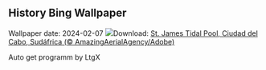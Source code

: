 ## History Bing Wallpaper
Wallpaper date: 2024-02-07
![](https://www.bing.com/th?id=OHR.StJamesPool_ES-ES0103959547_UHD.jpg&w=1000)Download: [St. James Tidal Pool, Ciudad del Cabo, Sudáfrica (© AmazingAerialAgency/Adobe)](https://www.bing.com/th?id=OHR.StJamesPool_ES-ES0103959547_UHD.jpg)

Auto get programm by LtgX
